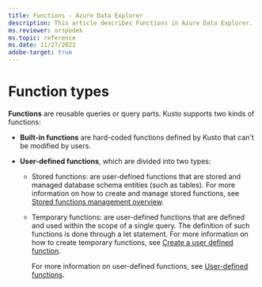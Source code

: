 ```yaml
---
title: Functions - Azure Data Explorer
description: This article describes Functions in Azure Data Explorer.
ms.reviewer: orspodek
ms.topic: reference
ms.date: 11/27/2022
adobe-target: true
---
```


# Function types

**Functions** are reusable queries or query parts. Kusto supports two
kinds of functions:

* **Built-in functions** are hard-coded functions defined by Kusto that can't be
  modified by users.

* **User-defined functions**, which are divided into two types:

  * Stored functions: are user-defined functions that are stored and managed database schema entities (such as tables).
For more information on how to create and manage stored functions, see [Stored functions management overview](../../management/functions.md).

  * Temporary functions: are user-defined functions that are defined and used within the scope of a single query. The definition of such functions is done through a let statement. For more information on how to create temporary functions, see [Create a user defined function](/azure/data-explorer/kusto/query/letstatement?branch=pr-en-us-3680#create-a-user-defined-function-with-scalar-calculation).

    For more information on user-defined functions, see [User-defined functions](./user-defined-functions.md).
